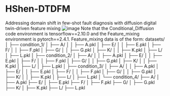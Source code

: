 # HShen-DTDFM
Addressing domain shift in few-shot fault diagnosis with diffusion digital twin-driven feature mixing
![image](https://github.com/user-attachments/assets/8b7c8b8a-cba4-469c-a2a3-9ecdbc6a71ca)
Note that the Conditional_Diffusion code environment is tensorflow==2.10.0 and the Feature_mixing environment is pytorch==2.4.1.
Feature_mixing data is of the form:
datasets/
│
├── condition_1/
│   ├── A/
│   │   ├── A.pkl
│   ├── E/
│   │   ├── E.pkl
│   ├── F/
│   │   ├── F.pkl
│   ├── G/
│   │   ├── G.pkl
│   ├── K/
│   │   ├── K.pkl
│   ├── L/
│       ├── L.pkl
│
├── condition_2/
│   ├── A/
│   │   ├── A.pkl
│   ├── E/
│   │   ├── E.pkl
│   ├── F/
│   │   ├── F.pkl
│   ├── G/
│   │   ├── G.pkl
│   ├── K/
│   │   ├── K.pkl
│   ├── L/
│       ├── L.pkl
│
├── condition_3/
│   ├── A/
│   │   ├── A.pkl
│   ├── E/
│   │   ├── E.pkl
│   ├── F/
│   │   ├── F.pkl
│   ├── G/
│   │   ├── G.pkl
│   ├── K/
│   │   ├── K.pkl
│   ├── L/
│       ├── L.pkl
│
└── condition_4/
    ├── A/
    │   ├── A.pkl
    ├── E/
    │   ├── E.pkl
    ├── F/
    │   ├── F.pkl
    ├── G/
    │   ├── G.pkl
    ├── K/
    │   ├── K.pkl
    ├── L/
        ├── L.pkl
